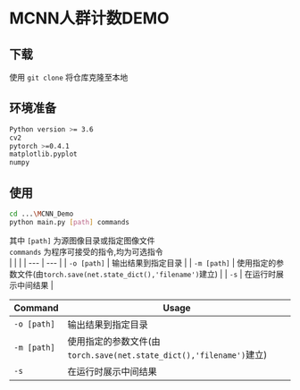 # MCNN人群计数DEMO

## 下载

使用 `git clone` 将仓库克隆至本地

## 环境准备

```bash
Python version >= 3.6
cv2
pytorch >=0.4.1
matplotlib.pyplot
numpy
```

## 使用

```bash
cd ...\MCNN_Demo
python main.py [path] commands
```

其中 `[path]` 为源图像目录或指定图像文件  
`commands` 为程序可接受的指令,均为可选指令  
|  |  |
| --- | --- |
| `-o [path]` | 输出结果到指定目录 |
| `-m [path]` | 使用指定的参数文件(由`torch.save(net.state_dict(),'filename')`建立) |
| `-s` | 在运行时展示中间结果 |

| Command  | Usage |
| ------------- | ------------- |
| `-o [path]`  | 输出结果到指定目录  |
| `-m [path]`  | 使用指定的参数文件(由`torch.save(net.state_dict(),'filename')`建立)  |
| `-s`  | 在运行时展示中间结果  |
